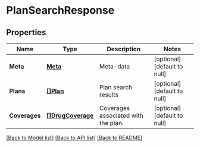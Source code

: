 # PlanSearchResponse

## Properties
Name | Type | Description | Notes
------------ | ------------- | ------------- | -------------
**Meta** | [**Meta**](Meta.md) | Meta-data | [optional] [default to null]
**Plans** | [**[]Plan**](Plan.md) | Plan search results | [optional] [default to null]
**Coverages** | [**[]DrugCoverage**](DrugCoverage.md) | Coverages associated with the plan. | [optional] [default to null]

[[Back to Model list]](../README.md#documentation-for-models) [[Back to API list]](../README.md#documentation-for-api-endpoints) [[Back to README]](../README.md)


